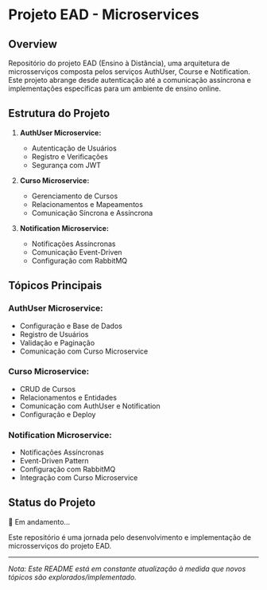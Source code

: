 # Projeto EAD - Microservices

## Overview
Repositório do projeto EAD (Ensino à Distância), 
uma arquitetura de microsserviços composta pelos serviços AuthUser, Course e Notification. 
Este projeto abrange desde autenticação até a comunicação assíncrona e implementações específicas para um ambiente de ensino online.

## Estrutura do Projeto
1. **AuthUser Microservice:**
    - Autenticação de Usuários
    - Registro e Verificações
    - Segurança com JWT

2. **Curso Microservice:**
    - Gerenciamento de Cursos
    - Relacionamentos e Mapeamentos
    - Comunicação Síncrona e Assíncrona

3. **Notification Microservice:**
    - Notificações Assíncronas
    - Comunicação Event-Driven
    - Configuração com RabbitMQ

## Tópicos Principais

### AuthUser Microservice:
- Configuração e Base de Dados
- Registro de Usuários
- Validação e Paginação
- Comunicação com Curso Microservice

### Curso Microservice:
- CRUD de Cursos
- Relacionamentos e Entidades
- Comunicação com AuthUser e Notification
- Configuração e Deploy

### Notification Microservice:
- Notificações Assíncronas
- Event-Driven Pattern
- Configuração com RabbitMQ
- Integração com Curso Microservice

## Status do Projeto
🚀 Em andamento...

Este repositório é uma jornada pelo desenvolvimento e implementação de microsserviços do projeto EAD.

---

*Nota: Este README está em constante atualização à medida que novos tópicos são explorados/implementado.*
